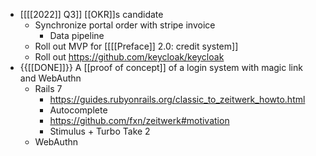 - [[[[2022]] Q3]] [[OKR]]s candidate
    - Synchronize portal order with stripe invoice
        - Data pipeline
    - Roll out MVP for [[[[Preface]] 2.0: credit system]]
    - Roll out https://github.com/keycloak/keycloak
- {{[[DONE]]}} A [[proof of concept]] of a login system with magic link and WebAuthn
    - Rails 7
        - https://guides.rubyonrails.org/classic_to_zeitwerk_howto.html
        - Autocomplete
        - https://github.com/fxn/zeitwerk#motivation
        - Stimulus + Turbo Take 2
    - WebAuthn
